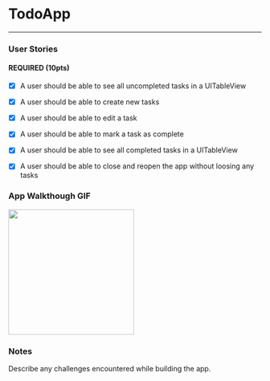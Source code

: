 # TodoApp

---

### User Stories

#### REQUIRED (10pts)
- [x] A user should be able to see all uncompleted tasks in a UITableView
- [x] A user should be able to create new tasks
- [x] A user should be able to edit a task
- [x] A user should be able to mark a task as complete
- [x] A user should be able to see all completed tasks in a UITableView
- [x] A user should be able to close and reopen the app without loosing any tasks


### App Walkthough GIF

<img src="YOUR_GIF_URL_HERE" width=250><br>

### Notes
Describe any challenges encountered while building the app.
